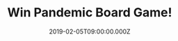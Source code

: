 ---
campaign-uuid: "c-0701b0c0-81b2-47e6-8a15-039b66b18222"
type: "Competition"
category: "Entertainment"
date: "2019-02-05T09:00:00.000Z"
end-date: "2019-03-05T23:59:00.000Z"
disable-form: false
is_promoted: false
has_entry_page: true
title: "Win Pandemic Board Game!"
competition-description: "<p>We have in our hands the best seller boarding game to\
  \ the date: Pandemic board game! As skilled members of a disease-fighting team,\
  \ you must keep four deadly diseases at bay while discovering their cures. You and\
  \ your teammates will travel across the globe, treating infections while finding\
  \ resources for cures. You must work together, using your individual strengths,\
  \ to succeed. The clock is ticking as outbreaks and epidemics fuel the spreading\
  \ plagues. Can you find all four cures in time?</p>\r\n<p>Do you have what it takes\
  \ to save humanity? Click below for a chance to win.</p>"
hero-header: "Win Pandemic Board Game!"
terms-confirmation: "N/A"
banner-img: "https://assets.expresslyapp.com/asset-9e071043-e909-4f0b-9338-e2020b6cea66.jpg"
logo-left-href: "http://club.expressly.io"
logo-left-image: "https://assets.expresslyapp.com/asset-bf61fbf2-c9e5-4ad6-9a2e-7285fd584778.jpg"
logo-left-title: "Expressly Club"
bg-image-hero: "https://assets.expresslyapp.com/asset-fe92015e-170f-48ab-9308-7293be1fd6f1.jpg"
bg-image-first: "https://assets.expresslyapp.com/asset-f1d89120-39d6-4c96-a574-510444094e1a.jpg"
section1-content: "<p>The game board depicts several major population centres on a\
  \ stylised map of the Earth. On each turn, a player can use up to four actions to\
  \ travel between cities, treat infected populaces, discover a cure, or build a research\
  \ station.</p>\r\n<p>Taking a unique role within the team, players must plan their\
  \ strategy to mesh with their specialists' strengths in order to conquer the diseases\
  \ which are spreading quickly and time is running out. If one or more diseases spread\
  \ beyond recovery or if too much time elapses, the players all lose. If they cure\
  \ the four diseases, they all win!</p>\r\n<p>Lots of ways to lose, but only one\
  \ way to win… are you ready so save the world? Enter the form below for a chance\
  \ to win and show the humanity your skills to prove that you have what it takes\
  \ to save them! Good luck!</p>"
entry-title: "Win Pandemic Board Game!"
entry-content: "Enter the draw to win the  Pandemic Board Game by completing the form\
  \ below before 23:59 on 5th March 2019."
has-winner: false
prize-description: "Pandemic Board Game."
special-conditions: "Multiple entries are allowed up to one every day.\r\nThis competition\
  \ is also available on: https://aaa.nme.com/competitions/\r\npandemic-board-game-giveaway"
country-restrictions:
- "GB"
---